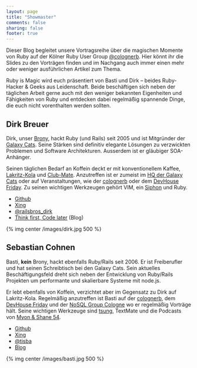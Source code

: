 ```yaml
---
layout: page
title: "Showmaster"
comments: false
sharing: false
footer: true
---
```


Dieser Blog begleitet unsere Vortragsreihe über die magischen Momente von Ruby auf der Kölner Ruby User Group [@colognerb](https://twitter.com/colognerb). Hier könnt ihr die Slides zu den Vorträgen finden und im Nachgang auch immer einen mehr oder weniger ausführlichen Artikel zum Thema.

Ruby is Magic wird euch präsentiert von Basti und Dirk – beides Ruby-Hacker & Geeks aus Leidenschaft. Beide beschäftigen sich neben der täglichen Arbeit gerne auch mit den weniger bekannten Eigenheiten und Fähigkeiten von Ruby und entdecken dabei regelmäßig spannende Dinge, die euch nicht vorenthalten werden sollten.

## Dirk Breuer

Dirk, unser [Brony](http://en.wikipedia.org/wiki/My_Little_Pony:_Friendship_Is_Magic#Internet_following), hackt Ruby (und Rails) seit 2005 und ist Mitgründer der [Galaxy Cats](http://galaxycats.com). Seine Stärken sind definitiv elegante Lösungen zu verzwickten Problemen und Software Architekturen. Ausserdem ist er gläubiger SOA-Anhänger.

Seinen täglichen Bedarf an Koffein deckt er mit konventionellem Kaffee, [Lakritz-Kola](http://www.hermann-kola.de/content/kola.php?Sprache=de&wert=Hausmarke-Lakritz) und [Club-Mate](http://de.wikipedia.org/wiki/Club-Mate). Anzutreffen ist er zumeist im [HQ der Galaxy Cats](http://g.co/maps/u8ede) oder auf Veranstaltungen, wie der [colognerb](http://colognerb.de) oder dem [DevHouse Friday](http://devhousefriday.org/). Zu seinen wichtigen Werkzeugen gehört VIM, ein [Siphon](http://coffeegeek.com/guides/siphoncoffee) und Ruby.

* [Github](https://github.com/railsbros-dirk)
* [Xing](https://xing.com/profile/Dirk_Breuer2)
* [@railsbros_dirk](https://twitter.com/railsbros_dirk)
* [Think first, Code later](http://railsbros.de/) (Blog)

{% img center /images/dirk.jpg 500 %}


## Sebastian Cohnen

Basti, **kein** Brony, hackt ebenfalls Ruby/Rails seit 2006. Er ist Freiberufler und hat seinen Schreibtisch bei den Galaxy Cats. Sein aktuelles Beschäftigungsfeld dreht sich neben der Entwicklung von Ruby/Rails Projekten um performante und skalierbare Systeme mit node.js.

Er lebt ebenfalls von Koffein, verzichtet aber im Gegensatz zu Dirk auf Lakritz-Kola. Regelmäßig anzutreffen ist Basti auf der [colognerb](http://colognerb.de), dem [DevHouse Friday](http://devhousefriday.org/) und der [NoSQL Group Cologne](http://www.nosql-cologne.org/) wo er regelmäßig Vorträge hält. Seine wichtigen Werkzeuge sind [tsung](http://tsung.erlang-projects.org/), TextMate und die Podcasts von [Myon & Shane 54](http://www.myonandshane54.com/radio.php).

* [Github](https://github.com/tisba)
* [Xing](https://xing.com/profile/Sebastian_Cohnen2)
* [@tisba](https://twitter.com/tisba)
* [Blog](http://tisba.de/)

{% img center /images/basti.jpg 500 %}